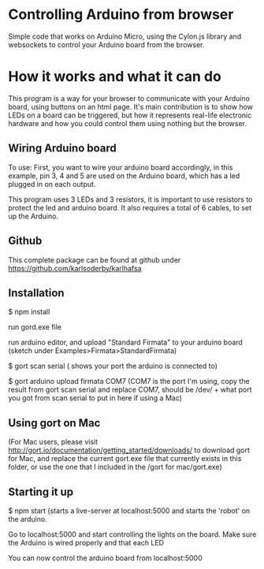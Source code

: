 # Controlling Arduino from browser

Simple code that works on Arduino Micro, using the Cylon.js library and websockets to control your Arduino board from the browser.


# How it works and what it can do
This program is a way for your browser to communicate with your Arduino board, using buttons on an html page. It's main contribution is to show how LEDs on a board can be triggered, but how it represents real-life electronic hardware and how you could control them using nothing but the browser.

## Wiring Arduino board
To use: First, you want to wire your arduino board accordingly, in this example, pin 3, 4 and 5 are used on the Arduino board, which has a led plugged in on each output. 

This program uses 3 LEDs and 3 resistors, it is important to use resistors to protect the led and arduino board. It also requires a total of 6 cables, to set up the Arduino. 

## Github
This complete package can be found at github under https://github.com/karlsoderby/karlhafsa

## Installation

$ npm install

run gord.exe file

run arduino editor, and upload "Standard Firmata" to your arduino board  (sketch under Examples>Firmata>StandardFirmata)

$ gort scan serial ( shows your port the arduino is connected to)

$ gort arduino upload firmata COM7 (COM7 is the port I'm using, copy the result from gort scan serial and replace COM7, should be /dev/ +
what port you got from scan serial to put in here if using a Mac)

## Using gort on Mac
(For Mac users, please visit http://gort.io/documentation/getting_started/downloads/ to download gort for Mac, and replace the current gort.exe file that currently exists in this folder, or use the one that I included in the /gort for mac/gort.exe)

## Starting it up
$ npm start (starts a live-server at localhost:5000 and starts the 'robot' on the arduino.

Go to localhost:5000 and start controlling the lights on the board. Make sure the Arduino is wired properly and that each LED 

You can now control the arduino board from localhost:5000

